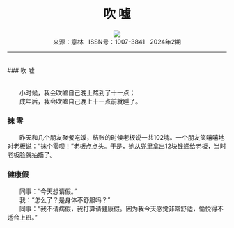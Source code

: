 # <center>吹 嘘</center>

<div align=center><img src="https://raw.githubusercontent.com/leaguecn/magazines/main/img_authors/%d7%f7%d5%df%a3%ba.jpg"></div>

<center>来源：意林   ISSN号：1007-3841   2024年2期</center>

* * *

<br>### 吹 嘘

  
<br>　　小时候，我会吹嘘自己晚上熬到了十一点；  
　　成年后，我会吹嘘自己晚上十一点前就睡了。

### 抹 零

  
　　昨天和几个朋友聚餐吃饭，结账的时候老板说一共102塊。一个朋友笑嘻嘻地对老板说：“抹个零呗！”老板点点头。于是，她从兜里拿出12块钱递给老板，当时老板脸就抽搐了。

### 健康假

  
　　同事：“今天想请假。”  
　　我：“怎么了？是身体不舒服吗？”  
　　同事：“我不请病假，我打算请健康假。因为我今天感觉非常舒适，愉悦得不适合上班。”
